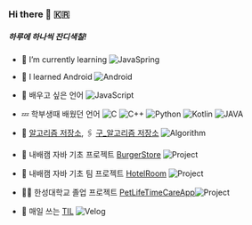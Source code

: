 ### Hi there 👋 🇰🇷
##### 하루에 하나씩 잔디색칠!
- 🌱 I’m currently learning   ![JavaSpring](https://img.shields.io/badge/-JavaSpring-black?logo=spring)
- 🔰 I learned Android ![Android](https://img.shields.io/badge/-Android-green?logo=android)
- 🐤 배우고 싶은 언어 ![JavaScript](https://img.shields.io/badge/-Javascript-yellow?logo=Javascript)
- 💤 학부생때 배웠던 언어 ![C](https://img.shields.io/badge/-C-blue?logo=C) ![C++](https://img.shields.io/badge/-C++-blue?logo=C) ![Python](https://img.shields.io/badge/-Python-white?logo=Python) ![Kotlin](https://img.shields.io/badge/-Kotlin-violet?logo=Kotlin) ![JAVA](https://img.shields.io/badge/-Java-red?logo=intellijidea)
- 🔗 [알고리즘 저장소](https://github.com/Mcgeolypazun/Java-Algorithms), 🖇 [구_알고리즘 저장소](https://github.com/Mcgeolypazun/Algorithm-repository) ![Algorithm](https://img.shields.io/badge/-Algorithm-grey?logo=Algorithm)

- 🔰 내배캠 자바 기초 프로젝트 [BurgerStore](https://github.com/Mcgeolypazun/individual-assignment) ![Project](https://img.shields.io/badge/-Project-grey?logo=Project)
- 🔰 내배캠 자바 기초 팀 프로젝트 [HotelRoom](https://github.com/Mcgeolypazun/HotelProject) ![Project](https://img.shields.io/badge/-Project-turquoise?logo=CodeProject)
- 🐶🌳 한성대학교 졸업 프로젝트 [PetLifeTimeCareApp](https://github.com/hansungcapstonedesignteam/pet_lifecycle_app.android)![Project](https://img.shields.io/badge/-Project-turquoise?logo=CodeProject)
- 📗 매일 쓰는 [TIL](https://velog.io/@tarantula) ![Velog](https://img.shields.io/badge/-velog-white?logo=Velog)
<!--
**Mcgeolypazun/Mcgeolypazun** is a ✨ _special_ ✨ repository because its `README.md` (this file) appears on your GitHub profile.

Here are some ideas to get you started:

- 🔭 I’m currently working on ...
- 🌱 I’m currently learning ...
- 👯 I’m looking to collaborate on ...
- 🤔 I’m looking for help with ...
- 💬 Ask me about ...
- 📫 How to reach me: ...
- 😄 Pronouns: ...
- ⚡ Fun fact: ...
-->

